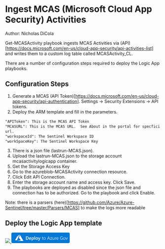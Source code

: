 # Ingest MCAS (Microsoft Cloud App Security) Activities
Author: Nicholas DiCola

Get-MCASActivity playbook ingests MCAS Activities via (API)[https://docs.microsoft.com/en-us/cloud-app-security/api-activities-list] and writes them to a custom log table called MCASActivity_CL.

There are a number of configuration steps required to deploy the Logic App playbooks.

## Configuration Steps
1. Generate a MCAS (API Token)[https://docs.microsoft.com/en-us/cloud-app-security/api-authentication].  Settings -> Security Extensions -> API tokens.
2. Deploy the ARM template and fill in the parameters.
```
"APIToken": This is the MCAS API Token​
"MCASURL": This is the MCAS URL.  See About in the portal for specfici url.
"workspaceId": The Sentinel Workspace ID​
"workSpaceKey": The Sentinel Workspace Key
 ```
3. There is a json file (lastrun-MCAS.json).
4. Upload the lastrun-MCAS.json to the storage account mcasactivitylogicapp container.
5. Get the Storage Access Key
6. Go to the azureblob-MCASActivity connection resource.
7. Click Edit API Connection.
8. Enter the storage account name and access key.  Click Save.
9. The playbooks are deployed as disabled since the json file and connection has to be authorized.  Go to the playbook and click Enable.

Note: there is a parsers (here)[https://github.com/Azure/Azure-Sentinel/tree/master/Parsers/MCAS] to make the logs more readable

## Deploy the Logic App template
<a href="https://portal.azure.com/#create/Microsoft.Template/uri/https%3A%2F%2Fraw.githubusercontent.com%2FAzure%2FAzure-Sentinel%2Fmaster%2FDataConnectors%2FMCASActivityPlaybook%2Fazuredeploy.json" target="_blank">
    <img src="https://aka.ms/deploytoazurebutton""/>
</a>
<a href="https://portal.azure.us/#create/Microsoft.Template/uri/https%3A%2F%2Fraw.githubusercontent.com%2FAzure%2FAzure-Sentinel%2Fmaster%2FDataConnectors%2FMCASActivityPlaybook%2Fazuredeploy.json" target="_blank">
<img src="https://raw.githubusercontent.com/Azure/azure-quickstart-templates/master/1-CONTRIBUTION-GUIDE/images/deploytoazuregov.png"/>
</a>